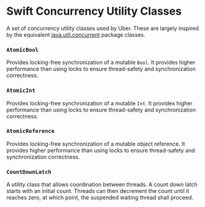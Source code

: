 # Swift Concurrency Utility Classes

A set of concurrency utility classes used by Uber. These are largely inspired by the equivalent [java.util.concurrent](https://docs.oracle.com/javase/8/docs/api/java/util/concurrent/package-summary.html) package classes.

### `AtomicBool`
Provides locking-free synchronization of a mutable `Bool`. It provides higher performance than using locks to ensure thread-safety and synchronization correctness.

### `AtomicInt` 
Provides locking-free synchronization of a mutable `Int`. It provides higher performance than using locks to ensure thread-safety and synchronization correctness.

### `AtomicReference`
Provides locking-free synchronization of a mutable object reference. It provides higher performance than using locks to ensure thread-safety and synchronization correctness.

### `CountDownLatch`
A utility class that allows coordination between threads. A count down latch starts with an initial count. Threads can then decrement the count until it reaches zero, at which point, the suspended waiting thread shall proceed.
